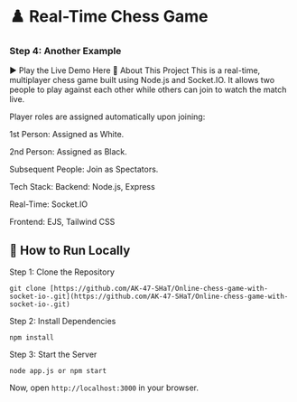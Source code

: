 # ♟️ Real-Time Chess Game

### Step 4: Another Example



▶️ Play the Live Demo Here
📖 About This Project
This is a real-time, multiplayer chess game built using Node.js and Socket.IO. It allows two people to play against each other while others can join to watch the match live.

Player roles are assigned automatically upon joining:

1st Person: Assigned as White.

2nd Person: Assigned as Black.

Subsequent People: Join as Spectators.

Tech Stack:
Backend: Node.js, Express

Real-Time: Socket.IO

Frontend: EJS, Tailwind CSS

## 🚀 How to Run Locally
Step 1: Clone the Repository
```ssh
git clone [https://github.com/AK-47-SHaT/Online-chess-game-with-socket-io-.git](https://github.com/AK-47-SHaT/Online-chess-game-with-socket-io-.git)
```
Step 2: Install Dependencies
```
npm install
```

Step 3: Start the Server
```
node app.js or npm start
```

Now, open ``` http://localhost:3000 ``` in your browser.
